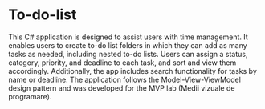# To-do-list

This C# application is designed to assist users with time management. It enables users to create to-do list folders in which they can add as many tasks as needed, including nested to-do lists. Users can assign a status, category, priority, and deadline to each task, and sort and view them accordingly. Additionally, the app includes search functionality for tasks by name or deadline. The application follows the Model-View-ViewModel design pattern and was developed for the MVP lab (Medii vizuale de programare).

